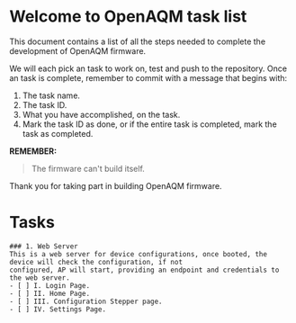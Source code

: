 # Welcome to OpenAQM task list
This document contains a list of all the steps needed to complete the development of OpenAQM firmware.

We will each pick an task to work on, test and push to the repository. Once an task is complete, remember to commit with a message that begins with:

1. The task name.
2. The task ID.
3. What you have accomplished, on the task.
4. Mark the task ID as done, or if the entire task is completed, mark the task as completed.

**REMEMBER:** 
> The firmware can't build itself.

Thank you for taking part in building OpenAQM firmware.

# Tasks

```[tasklist]
### 1. Web Server
This is a web server for device configurations, once booted, the device will check the configuration, if not
configured, AP will start, providing an endpoint and credentials to the web server.
- [ ] I. Login Page.
- [ ] II. Home Page.
- [ ] III. Configuration Stepper page.
- [ ] IV. Settings Page.
```